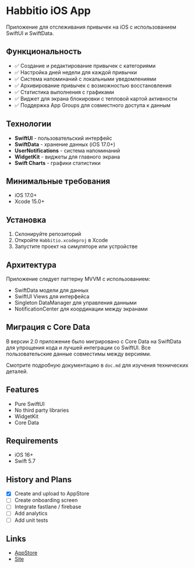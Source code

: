 # Habbitio iOS App

Приложение для отслеживания привычек на iOS с использованием SwiftUI и SwiftData.

## Функциональность

- ✅ Создание и редактирование привычек с категориями
- ✅ Настройка дней недели для каждой привычки
- ✅ Система напоминаний с локальными уведомлениями
- ✅ Архивирование привычек с возможностью восстановления
- ✅ Статистика выполнения с графиками
- ✅ Виджет для экрана блокировки с тепловой картой активности
- ✅ Поддержка App Groups для совместного доступа к данным

## Технологии

- **SwiftUI** - пользовательский интерфейс
- **SwiftData** - хранение данных (iOS 17.0+)
- **UserNotifications** - система напоминаний
- **WidgetKit** - виджеты для главного экрана
- **Swift Charts** - графики статистики

## Минимальные требования

- iOS 17.0+
- Xcode 15.0+

## Установка

1. Склонируйте репозиторий
2. Откройте `Habbitio.xcodeproj` в Xcode
3. Запустите проект на симуляторе или устройстве

## Архитектура

Приложение следует паттерну MVVM с использованием:
- SwiftData модели для данных
- SwiftUI Views для интерфейса
- Singleton DataManager для управления данными
- NotificationCenter для координации между экранами

## Миграция с Core Data

В версии 2.0 приложение было мигрировано с Core Data на SwiftData для упрощения кода и лучшей интеграции со SwiftUI. Все пользовательские данные совместимы между версиями.

Смотрите подробную документацию в `doc.md` для изучения технических деталей.

## Features

- Pure SwiftUI
- No third party libraries
- WidgetKit
- Core Data

## Requirements

- iOS 16+
- Swift 5.7

## History and Plans

- [x] Create and upload to AppStore
- [ ] Create onboarding screen
- [ ] Integrate fastlane / firebase
- [ ] Add analytics
- [ ] Add unit tests

## Links

- [AppStore](https://apps.apple.com/us/app/habbitio/id6444619357)
- [Site](https://alobanov11.ru/)